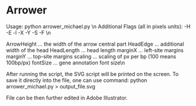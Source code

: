 # Arrower
Usage: python arrower_michael.py <GenBank File>\n
  Additional Flags (all in pixels units): 
  -H <ArrowHeight> -E <HeadEdge> -l <HeadLength> -X <marginX> -Y <marginY> -S <scaling> -F <fontSize>\n

  ArrowHeight ... the width of the arrow central part
  HeadEdge    ... additional width of the head
  HeadLength  ... head length
  marginX     ... left-site margins
  marginY     ... top-site margins
  scaling     ... scaling of px per bp (100 means 100bp/px)
  fontSize    ... gene annotation font size\n
  
  After running the script, the SVG script will be printed on the screen. To save
  it directly into the file, one can use command: 
  python arrower_michael.py <file> <flags> > output_file.svg

File can be then further edited in Adobe Illustrator.         

